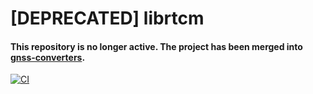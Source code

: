 # [DEPRECATED] librtcm

#### This repository is no longer active. The project has been merged into [gnss-converters](https://github.com/swift-nav/gnss-converters.git). ####

[![CI](https://github.com/swift-nav/librtcm/actions/workflows/ci.yaml/badge.svg)](https://github.com/swift-nav/librtcm/actions/workflows/ci.yaml)
